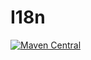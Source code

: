I18n
====
[![Maven Central](https://maven-badges.herokuapp.com/maven-central/de.cubeisland.engine/i18n/badge.svg?style=flat)](https://maven-badges.herokuapp.com/maven-central/de.cubeisland.engine/i18n)
